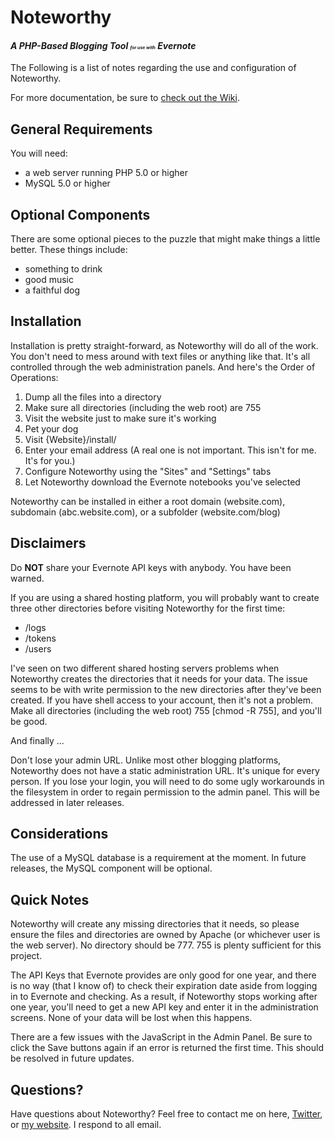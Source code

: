 <h1>Noteworthy</h1>
<h4><i>A PHP-Based Blogging Tool <span style="font-size:50%">for use with</span> Evernote</i></h4>

<p>The Following is a list of notes regarding the use and configuration of Noteworthy.</p>
<p>For more documentation, be sure to <a href="https://github.com/matigo/Noteworthy/wiki" title="GitHub | Noteworthy Wiki">check out the Wiki</a>.</p>

<h2>General Requirements</h2>
<p>You will need:</p>
<ul>
	<li>a web server running PHP 5.0 or higher</li>
	<li>MySQL 5.0 or higher</li>
</ul>

<h2>Optional Components</h2>
<p>There are some optional pieces to the puzzle that might make things a little better. These things include:</p>
<ul>
	<li>something to drink</li>
	<li>good music</li>
	<li>a faithful dog</li>
</ul>

<h2>Installation</h2>
<p>Installation is pretty straight-forward, as Noteworthy will do all of the work. You don't need to mess around with text files or anything like that. It's all controlled through the web administration panels. And here's the Order of Operations:</p>
<ol>
<li>Dump all the files into a directory</li>
<li>Make sure all directories (including the web root) are 755</li>
<li>Visit the website just to make sure it's working</li>
<li>Pet your dog</li>
<li>Visit {Website}/install/</li>
<li>Enter your email address (A real one is not important. This isn't for me. It's for you.)</li>
<li>Configure Noteworthy using the "Sites" and "Settings" tabs</li>
<li>Let Noteworthy download the Evernote notebooks you've selected</li>
</ol>
<p>Noteworthy can be installed in either a root domain (website.com), subdomain (abc.website.com), or a subfolder (website.com/blog)</p>

<h2>Disclaimers</h2>
<p>Do <b>NOT</b> share your Evernote API keys with anybody. You have been warned.</p>
<p>If you are using a shared hosting platform, you will probably want to create three other directories before visiting Noteworthy for the first time:</p>
<ul>
<li>/logs</li>
<li>/tokens</li>
<li>/users</li>
</ul>
<p>I've seen on two different shared hosting servers problems when Noteworthy creates the directories that it needs for your data. The issue seems to be with write permission to the new directories after they've been created. If you have shell access to your account, then it's not a problem. Make all directories (including the web root) 755 [chmod -R 755], and you'll be good.<p>
<p>And finally ...</p>
<p>Don't lose your admin URL. Unlike most other blogging platforms, Noteworthy does not have a static administration URL. It's unique for every person. If you lose your login, you will need to do some ugly workarounds in the filesystem in order to regain permission to the admin panel. This will be addressed in later releases.</p>

<h2>Considerations</h2>
<p>The use of a MySQL database is a requirement at the moment. In future releases, the MySQL component will be optional.</p>

<h2>Quick Notes</h2>
<p>Noteworthy will create any missing directories that it needs, so please ensure the files and directories are owned by Apache (or whichever user is the web server). No directory should be 777. 755 is plenty sufficient for this project.</p>
<p>The API Keys that Evernote provides are only good for one year, and there is no way (that I know of) to check their expiration date aside from logging in to Evernote and checking. As a result, if Noteworthy stops working after one year, you'll need to get a new API key and enter it in the administration screens. None of your data will be lost when this happens.</p>
<p>There are a few issues with the JavaScript in the Admin Panel. Be sure to click the Save buttons again if an error is returned the first time. This should be resolved in future updates.</p>

<h2>Questions?</h2>
<p>Have questions about Noteworthy? Feel free to contact me on here, <a href="http://twitter.com/matigo">Twitter</a>, or <a href="http://jasonirwin.ca/contact/">my website</a>. I respond to all email.</p>